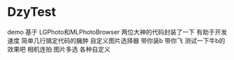 # DzyTest
demo 
基于 LGPhoto和MLPhotoBrowser 两位大神的代码封装了一下 有助于开发速度 简单几行搞定代码的臃肿 
自定义图片选择器 带你装b 带你飞 测试一下牛b的效果吧 相机连拍 图片多选 各种自定义 
